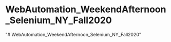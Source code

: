 # WebAutomation_WeekendAfternoon_Selenium_NY_Fall2020
"# WebAutomation_WeekendAfternoon_Selenium_NY_Fall2020" 
